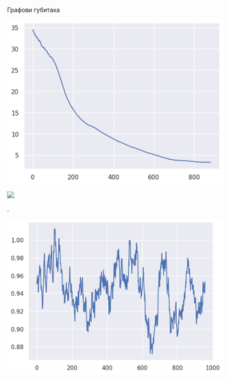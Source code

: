 ﻿
Графови губитака

![](Aspose.Words.5f8781a1-a328-41d9-8a1f-7cd396043128.001.png)

![](Aspose.Words.5f8781a1-a328-41d9-8a1f-7cd396043128.002.png)

.

![](Aspose.Words.5f8781a1-a328-41d9-8a1f-7cd396043128.003.png)
